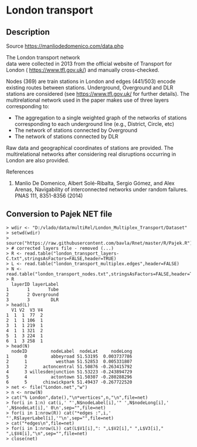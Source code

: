 # London transport

## Description

Source https://manliodedomenico.com/data.php

The London transport network	
data were collected in 2013 from the official website of Transport for London ( https://www.tfl.gov.uk/) and manually cross-checked.

Nodes (369) are train stations in London and edges (441/503) encode existing routes between stations. Underground, Overground and DLR stations are considered 
(see https://www.tfl.gov.uk/ for further details). The multirelational network used in the paper makes use of three layers corresponding to:

- The aggregation to a single weighted graph of the networks of stations corresponding to each underground line (e.g., District, Circle, etc)
- The network of stations connected by Overground
- The network of stations connected by DLR

Raw data and geographical coordinates of stations are provided. The multirelational networks after considering real disruptions occurring in London are also provided.

References

1. Manlio De Domenico, Albert Solé-Ribalta, Sergio Gómez, and Alex Arenas, Navigability of interconnected networks under random failures. PNAS 111, 8351-8356 (2014)


## Conversion to Pajek NET file

```
> wdir <- "D:/vlado/data/multiRel/London_Multiplex_Transport/Dataset"
> setwd(wdir)
> source("https://raw.githubusercontent.com/bavla/Rnet/master/R/Pajek.R")
> # corrected layers file - removed (...)
> R <- read.table("london_transport_layers-C.txt",stringsAsFactors=FALSE,header=TRUE)
> L <- read.table("london_transport_multiplex.edges",header=FALSE)
> N <- read.table("london_transport_nodes.txt",stringsAsFactors=FALSE,header=TRUE)
> R
  layerID layerLabel
1       1       Tube
2       2 Overground
3       3        DLR
> head(L)
  V1 V2  V3 V4
1  1  1  77  2
2  1  1 106  1
3  1  1 219  1
4  1  1 321  2
5  1  3 224  1
6  1  3 258  1
> head(N)
  nodeID         nodeLabel  nodeLat     nodeLong
1      0         abbeyroad 51.53195  0.003737786
2      1           westham 51.52853  0.005331807
3      2      actoncentral 51.50876 -0.263415792
4      3 willesdenjunction 51.53223 -0.243894729
5      4         actontown 51.50307 -0.280288296
6      5      chiswickpark 51.49437 -0.267722520
> net <- file("London.net","w")
> n <- nrow(N)
> cat("% London",date(),"\n*vertices",n,"\n",file=net)
> for(i in 1:n) cat(i,' "',N$nodeLabel[i],'" ',N$nodeLong[i],' ',N$nodeLat[i],' 0\n',sep="",file=net)
> for(i in 1:nrow(R)) cat("*edges :",i,' "',R$layerLabel[i],'"\n',sep="",file=net)
> cat("*edges\n",file=net)
> for(i in 1:nrow(L)) cat(L$V1[i],": ",L$V2[i]," ",L$V3[i]," ",L$V4[i],"\n",sep="",file=net)
> close(net)
```
